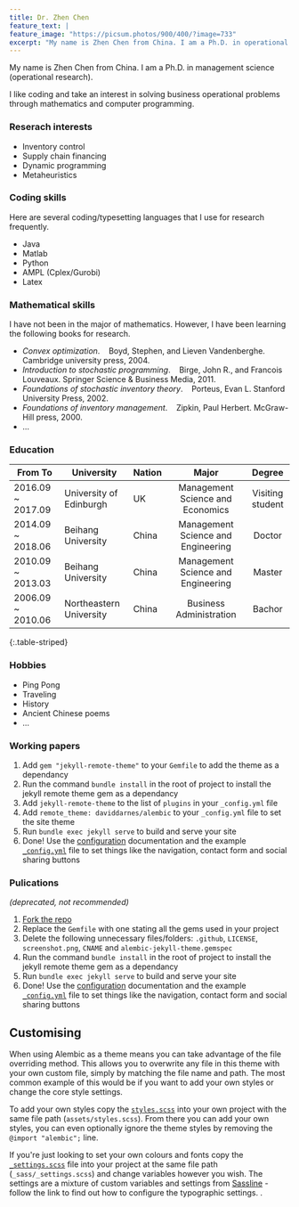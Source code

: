 ```yaml
---
title: Dr. Zhen Chen
feature_text: |
feature_image: "https://picsum.photos/900/400/?image=733"
excerpt: "My name is Zhen Chen from China. I am a Ph.D. in operational research."
---
```


My name is Zhen Chen from China. I am a Ph.D. in management science (operational research).

I like coding and take an interest in solving business operational problems through mathematics and computer programming.

### Reserach interests

- Inventory control
- Supply chain financing
- Dynamic programming
- Metaheuristics


### Coding skills

Here are several coding/typesetting languages that I use for research frequently.
- Java
- Matlab
- Python
- AMPL (Cplex/Gurobi)
- Latex

### Mathematical skills

I have not been in the major of mathematics. However, I have been learning the following books for research.
- *Convex optimization*. &nbsp;&nbsp; Boyd, Stephen, and Lieven Vandenberghe. Cambridge university press, 2004.
- *Introduction to stochastic programming*. &nbsp;&nbsp; Birge, John R., and Francois Louveaux. Springer Science & Business Media, 2011.
- *Foundations of stochastic inventory theory*. &nbsp;&nbsp; Porteus, Evan L.  Stanford University Press, 2002.
- *Foundations of inventory management*. &nbsp;&nbsp; Zipkin, Paul Herbert. McGraw-Hill press, 2000.
- ...

### Education

|From To | University | Nation | Major | Degree |
|     ---- |         ---- |     ---- |     :----:|   :----: |
|2016.09 ~ 2017.09 | University of Edinburgh | UK |Management Science and Economics | Visiting student|
|2014.09 ~ 2018.06 | Beihang University | China  |Management Science and Engineering | Doctor |
|2010.09 ~ 2013.03 | Beihang University | China |Management Science and Engineering | Master |
|2006.09 ~ 2010.06 | Northeastern University |China |Business Administration | Bachor |
{:.table-striped}


### Hobbies
- Ping Pong
- Traveling
- History
- Ancient Chinese poems
- ...

### Working papers

1. Add `gem "jekyll-remote-theme"` to your `Gemfile` to add the theme as a dependancy
2. Run the command `bundle install` in the root of project to install the jekyll remote theme gem as a dependancy
3. Add `jekyll-remote-theme` to the list of `plugins` in your `_config.yml` file
4. Add `remote_theme: daviddarnes/alembic` to your `_config.yml` file to set the site theme
5. Run `bundle exec jekyll serve` to build and serve your site
6. Done! Use the [configuration](#configuration) documentation and the example [`_config.yml`](https://github.com/daviddarnes/alembic/blob/master/_config.yml) file to set things like the navigation, contact form and social sharing buttons

### Pulications

_(deprecated, not recommended)_

1. [Fork the repo](https://github.com/daviddarnes/alembic#fork-destination-box)
2. Replace the `Gemfile` with one stating all the gems used in your project
3. Delete the following unnecessary files/folders: `.github`, `LICENSE`, `screenshot.png`, `CNAME` and `alembic-jekyll-theme.gemspec`
4. Run the command `bundle install` in the root of project to install the jekyll remote theme gem as a dependancy
5. Run `bundle exec jekyll serve` to build and serve your site
6. Done! Use the [configuration](#configuration) documentation and the example [`_config.yml`](https://github.com/daviddarnes/alembic/blob/master/_config.yml) file to set things like the navigation, contact form and social sharing buttons

## Customising

When using Alembic as a theme means you can take advantage of the file overriding method. This allows you to overwrite any file in this theme with your own custom file, simply by matching the file name and path. The most common example of this would be if you want to add your own styles or change the core style settings.

To add your own styles copy the [`styles.scss`](https://github.com/daviddarnes/alembic/blob/master/assets/styles.scss) into your own project with the same file path (`assets/styles.scss`). From there you can add your own styles, you can even optionally ignore the theme styles by removing the `@import "alembic";` line.

If you're just looking to set your own colours and fonts copy the [`_settings.scss`](https://github.com/daviddarnes/alembic/blob/master/_sass/_settings.scss) file into your project at the same file path (`_sass/_settings.scss`) and change variables however you wish. The settings are a mixture of custom variables and settings from [Sassline](https://medium.com/@jakegiltsoff/sassline-v2-0-e424b2881e7e) - follow the link to find out how to configure the typographic settings.
.
